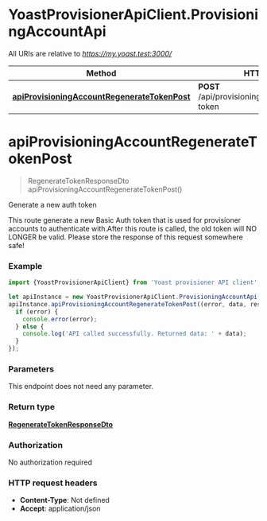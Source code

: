 # YoastProvisionerApiClient.ProvisioningAccountApi

All URIs are relative to *https://my.yoast.test:3000/*

Method | HTTP request | Description
------------- | ------------- | -------------
[**apiProvisioningAccountRegenerateTokenPost**](ProvisioningAccountApi.md#apiProvisioningAccountRegenerateTokenPost) | **POST** /api/provisioning/account/regenerate-token | Generate a new auth token

<a name="apiProvisioningAccountRegenerateTokenPost"></a>
# **apiProvisioningAccountRegenerateTokenPost**
> RegenerateTokenResponseDto apiProvisioningAccountRegenerateTokenPost()

Generate a new auth token

This route generate a new Basic Auth token that is used for provisioner accounts to authenticate with.After this route is called, the old token will NO LONGER be valid. Please store the response of this request somewhere safe!

### Example
```javascript
import {YoastProvisionerApiClient} from 'Yoast provisioner API client';

let apiInstance = new YoastProvisionerApiClient.ProvisioningAccountApi();
apiInstance.apiProvisioningAccountRegenerateTokenPost((error, data, response) => {
  if (error) {
    console.error(error);
  } else {
    console.log('API called successfully. Returned data: ' + data);
  }
});
```

### Parameters
This endpoint does not need any parameter.

### Return type

[**RegenerateTokenResponseDto**](RegenerateTokenResponseDto.md)

### Authorization

No authorization required

### HTTP request headers

 - **Content-Type**: Not defined
 - **Accept**: application/json

